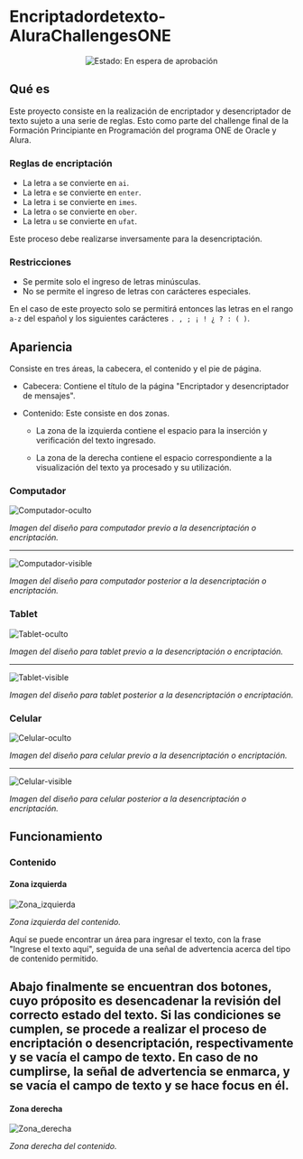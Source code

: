 # Encriptadordetexto-AluraChallengesONE
<div align= "center">
  <img src="https://img.shields.io/badge/Estado-En%20espera%20de%20aprobaci%C3%B3n-purple" alt="Estado: En espera de aprobación">
</div>

## Qué es
Este proyecto consiste en la realización de encriptador y desencriptador de texto sujeto a una serie de reglas. Esto como parte del challenge final de la Formación Principiante en Programación del programa ONE de Oracle y Alura.
### Reglas de encriptación
* La letra `a` se convierte en `ai`.
* La letra `e` se convierte en `enter`.
* La letra `i` se convierte en `imes`.
* La letra `o` se convierte en `ober`.
* La letra `u` se convierte en `ufat`.

Este proceso debe realizarse inversamente para la desencriptación.
### Restricciones
* Se permite solo el ingreso de letras minúsculas.
* No se permite el ingreso de letras con carácteres especiales.

En el caso de este proyecto solo se permitirá entonces las letras en el rango `a-z` del español y los siguientes carácteres `. , ; ¡ ! ¿ ? : ( )`.
## Apariencia
Consiste en tres áreas, la cabecera, el contenido y el pie de página.
* Cabecera: Contiene el título de la página "Encriptador y desencriptador de mensajes".
* Contenido: Este consiste en dos zonas.

    * La zona de la izquierda contiene el espacio para la inserción y verificación del texto ingresado.

    * La zona de la derecha contiene el espacio correspondiente a la visualización del texto ya procesado y su utilización.
### Computador

![Computador-oculto](https://github.com/user-attachments/assets/9c89b6f2-6e3f-4b7d-b18b-6788eef9041a)

*Imagen del diseño para computador previo a la desencriptación o encriptación.*

---

![Computador-visible](https://github.com/user-attachments/assets/b0aa8630-7d3a-4361-9fd5-be0240dc6011)

*Imagen del diseño para computador posterior a la desencriptación o encriptación.*

### Tablet

![Tablet-oculto](https://github.com/user-attachments/assets/b8838f8f-b08b-4aa7-a5a3-529c40b532d5)

*Imagen del diseño para tablet previo a la desencriptación o encriptación.*

---

![Tablet-visible](https://github.com/user-attachments/assets/7b2d73ea-e297-434a-8d33-d087b9c4170a)

*Imagen del diseño para tablet posterior a la desencriptación o encriptación.*

### Celular

![Celular-oculto](https://github.com/user-attachments/assets/ccd547d6-bb3d-4a9e-8a78-bb60f55e5a3b)

*Imagen del diseño para celular previo a la desencriptación o encriptación.*

---

![Celular-visible](https://github.com/user-attachments/assets/013085ec-815f-44ca-9e17-0773fe493931)

*Imagen del diseño para celular posterior a la desencriptación o encriptación.*

## Funcionamiento
### Contenido
#### Zona izquierda

![Zona_izquierda](https://github.com/user-attachments/assets/c6452787-3843-4e4c-9cda-405d8adce2a5)

*Zona izquierda del contenido.*

Aquí se puede encontrar un área para ingresar el texto, con la frase "Ingrese el texto aquí", seguida de una señal de advertencia acerca del tipo de contenido permitido.

Abajo finalmente se encuentran dos botones, cuyo próposito es desencadenar la revisión del correcto estado del texto. Si las condiciones se cumplen, se procede a realizar el proceso de encriptación o desencriptación, respectivamente y se vacía el campo de texto. En caso de no cumplirse, la señal de advertencia se enmarca, y se vacía el campo de texto y se hace focus en él.
---
#### Zona derecha

![Zona_derecha](https://github.com/user-attachments/assets/b2d101ef-48e9-49b3-a9e3-dcac8078c891)

*Zona derecha del contenido.*
